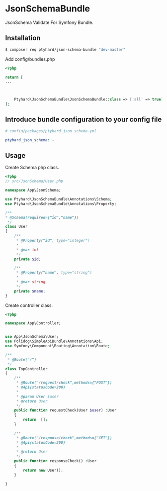 # JsonSchemaBundle

JsonSchema Validate For Symfony Bundle.

## Installation

```bash 
$ composer req ptyhard/json-schema-bundle "dev-master"
```

Add config/bundles.php

```php
<?php

return [
...



    Ptyhard\JsonSchemaBundle\JsonSchemaBundle::class => ['all' => true]
];

```

## Introduce bundle configuration to your config file

```yaml
# config/packages/ptyhard_json_schema.yml

ptyhard_json_schema: ~
```

## Usage

Create Schema php class.

```php
<?php
// src/JsonSchema/User.php

namespace App\JsonSchema;

use Ptyhard\JsonSchemaBundle\Annotations\Schema;
use Ptyhard\JsonSchemaBundle\Annotations\Property;

/**
* @Schema(required={"id","name"})
 */
class User 
{
    /**
     * @Property("id", type="integer")
     *
     * @var int
     */
    private $id;

    /**
     * @Property("name", type="string")
     *
     * @var string
     */
    private $name;
}

```

Create controller class.

```php
<?php

namespace App\Controller;


use App\JsonSchema\User;
use Polidog\SimpleApiBundle\Annotations\Api;
use Symfony\Component\Routing\Annotation\Route;

/**
 * @Route("/")
 */
class TopController
{
    /**
     * @Route("/request/check",methods={"POST"}) 
     * @Api(statusCode=200)
     *
     * @param User $user
     * @return User
     */
    public function requestCheck(User $user) :User
    {
        return  [];
    }

    /**
     * @Route("/response/check",methods={"GET"}) 
     * @Api(statusCode=200)
     *
     * @return User
     */
    public function responseCheck() :User
    {
        return new User();
    }

}
```



